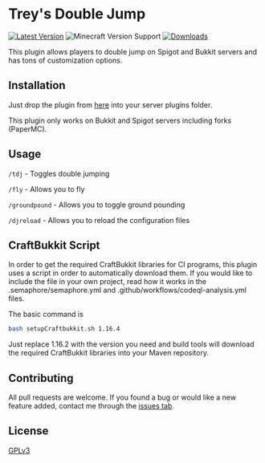 # Trey's Double Jump
[![Latest Version](https://img.shields.io/badge/dynamic/json?color=ed37aa&label=Latest%20Version&query=name&url=https%3A%2F%2Fapi.spiget.org%2Fv2%2Fresources%2F19630%2Fversions%2Flatest)](https://www.spigotmc.org/resources/treys-double-jump-api.19630/)
![Minecraft Version Support](https://img.shields.io/badge/Minecraft%20Versions-1.8--1.16.4-9450cc)
[![Downloads](https://img.shields.io/badge/dynamic/json?color=2230f2&label=Downloads&query=downloads&url=https%3A%2F%2Fapi.spiget.org%2Fv2%2Fresources%2F19630)](https://www.spigotmc.org/resources/treys-double-jump-api.19630/)


 This plugin allows players to double jump on Spigot and Bukkit servers and has tons of customization options.
 
 ## Installation
 Just drop the plugin from [here](https://www.spigotmc.org/resources/treys-double-jump-api.19630/) into your server
  plugins folder.

This plugin only works on Bukkit and Spigot servers including forks (PaperMC).

 ## Usage
`/tdj` - Toggles double jumping

`/fly` - Allows you to fly

`/groundpound` - Allows you to toggle ground pounding

`/djreload` - Allows you to reload the configuration files

## CraftBukkit Script
In order to get the required CraftBukkit libraries for CI programs, this plugin uses a script in order to
 automatically download them. If you would like to include the file in your own project, read how it works in the
  .semaphore/semaphore.yml and .github/workflows/codeql-analysis.yml files.
  
The basic command is
```bash
bash setupCraftbukkit.sh 1.16.4
```
Just replace 1.16.2 with the version you need and build tools will download the required CraftBukkit libraries into
 your Maven repository.

## Contributing
All pull requests are welcome. If you found a bug or would like a new feature added, contact me through the [issues
 tab](https://github.com/TreyRuffy/TreysDoubleJump/issues).
 
## License
[GPLv3](https://choosealicense.com/licenses/gpl-3.0/)
 
 
